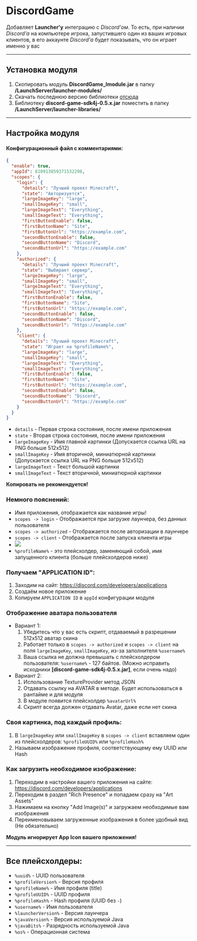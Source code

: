 # DiscordGame

Добавляет **Launcher'у** интеграцию с *Discord'ом*. То есть, при наличии *Discord'а* на компьютере игрока, запустившего
один из ваших игровых клиентов, в его аккаунте *Discord'а* будет показывать, что он играет именно у вас

---

## Установка модуля

1. Скопировать модуль **DiscordGame_lmodule.jar** в папку **/LaunchServer/launcher-modules/**
2. Скачать последнюю версию библиотеки [отсюда](https://jitpack.io/com/github/JnCrMx/discord-game-sdk4j/v1.0.0/discord-game-sdk4j-v1.0.0.jar)
3. Библиотеку **discord-game-sdk4j-0.5.x.jar** поместить в папку **/LaunchServer/launcher-libraries/**

---

## Настройка модуля

#### Конфигурационный файл с комментариями:
```json
{
  "enable": true,
  "appId": 810913859371532298,
  "scopes": {
    "login": {
      "details": "Лучший проект Minecraft",
      "state": "Авторизуется",
      "largeImageKey": "large",
      "smallImageKey": "small",
      "largeImageText": "Everything",
      "smallImageText": "Everything",
      "firstButtonEnable": false,
      "firstButtonName": "Site",
      "firstButtonUrl": "https://example.com",
      "secondButtonEnable": false,
      "secondButtonName": "Discord",
      "secondButtonUrl": "https://example.com"
    },
    "authorized": {
      "details": "Лучший проект Minecraft",
      "state": "Выбирает сервер",
      "largeImageKey": "large",
      "smallImageKey": "small",
      "largeImageText": "Everything",
      "smallImageText": "Everything",
      "firstButtonEnable": false,
      "firstButtonName": "Site",
      "firstButtonUrl": "https://example.com",
      "secondButtonEnable": false,
      "secondButtonName": "Discord",
      "secondButtonUrl": "https://example.com"
    },
    "client": {
      "details": "Лучший проект Minecraft",
      "state": "Играет на %profileName%",
      "largeImageKey": "large",
      "smallImageKey": "small",
      "largeImageText": "Everything",
      "smallImageText": "Everything",
      "firstButtonEnable": false,
      "firstButtonName": "Site",
      "firstButtonUrl": "https://example.com",
      "secondButtonEnable": false,
      "secondButtonName": "Discord",
      "secondButtonUrl": "https://example.com"
    }
  }
}
```
- `details` - Первая строка состояния, после имени приложения
- `state` - Вторая строка состояния, после имени приложения
- `largeImageKey` - Имя главной картинки (Допускается ссылка URL на PNG больше 512x512)
- `smallImageKey` - Имя вторичной, миниатюрной картинки (Допускается ссылка URL на PNG больше 512x512)
- `largeImageText` - Текст большой картинки
- `smallImageText` - Текст вторичной, миниатюрной картинки

**Копировать не рекомендуется!**

### Немного пояснений:
- Имя приложения, отображается как название игры!
- `scopes -> login` - Отображается при загрузке лаунчера, без данных пользователя
- `scopes -> authorized` - Отображается после авторизации в лаунчере
- `scopes -> client` - Отображается после запуска клиента игры
- ![](example/user_popout.png)
- `%profileName%` - это плейсхолдер, заменяющий собой, имя запущенного клиента (больше плейсхолдеров ниже)

### Получаем "APPLICATION ID":
1. Заходим на сайт: https://discord.com/developers/applications
2. Создаём новое приложение
3. Копируем `APPLICATION ID` в `appId` конфигурации модуля

### Отображение аватара пользователя
- Вариант 1:
  1. Убедитесь что у вас есть скрипт, отдаваемый в разрешении 512x512 аватар скина
  2. Работает только в `scopes -> authorized` и `scopes -> client` на поля `largeImageKey`, `smallImageKey`, из-за заполнителя `%username%`
  3. Ваша ссылка не должна превышать с плейсхолдером пользователя: `%username%` - 127 байтов. (Можно исправить исходники **[discord-game-sdk4j-0.5.x.jar]**, если очень надо)
- Вариант 2:
  1. Использование TextureProvider метод JSON
  2. Отдавать ссылку на AVATAR в методе. Будет использоваться в рантайме и для модуля
  3. В модуле появится плейсхолдер `%avatarUrl%`
  4. Скрипт всегда должен отдавать Avatar, даже если нет скина

### Своя картинка, под каждый профиль:
1. В `largeImageKey` или `smallImageKey` в `scopes -> client` вставляем один из плейсхолдеров: `%profileUUID%` или `%profileHash%`
2. Называем изображение профиля, соответствующему ему UUID или Hash

### Как загрузить необходимое изображение:
1. Переходим в настройки вашего приложения на сайте: https://discord.com/developers/applications
2. Переходим в раздел "Rich Presence" и попадаем сразу на "Art Assets"
3. Нажимаем на кнопку "Add Image(s)" и загружаем необходимые вам изображения
4. Переименовываем загруженные изображения в более удобный вид (Не обязательно)

**Модуль игнорирует App Icon вашего приложения!**

---

## Все плейсхолдеры:

- `%uuid%` - UUID пользователя
- `%profileVersion%` - Версия профиля
- `%profileName%` - Имя профиля (title)
- `%profileUUID%` - UUID профиля
- `%profileHash%` - Hash профиля (UUID без `-`)
- `%username%` - Имя пользователя
- `%launcherVersion%` - Версия лаунчера
- `%javaVersion%` - Версия используемой Java
- `%javaBits%` - Разрядность используемой Java
- `%os%` - Операционная система